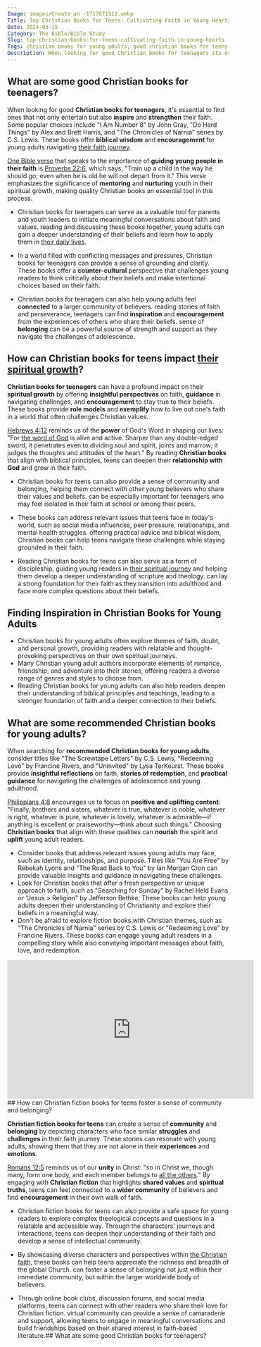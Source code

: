 ```yaml
---
Image: images/Create an -1717071311.webp
Title: Top Christian Books for Teens: Cultivating Faith in Young Hearts
Date: 2024-03-15
Category: The Bible/Bible Study
Slug: top-christian-books-for-teens-cultivating-faith-in-young-hearts
Tags: christian books for young adults, good christian books for teens, christian books for teenagers, top christian books for youth, christian books for youth, best christian books for teenagers, good christian books for young adults, best christian books for teens, christian novels for young adults, christian books for teenage girl, christian books for teens, teenager christian books, christian young adult books, best christian teenage books, best christian books for young adults, great christian books for young adults, young adult christian fiction, best christian books young adults, christian book series for young adults, recommended christian books for young adults, christian teen books, christian novels for teens, best christian fiction books for young adults, christian fiction books for teens, christian ya books, inspirational christian books for young adults, christian teenage fiction books, christian ya fiction, christian fiction for teens, the bible, bible study
Description: When looking for good Christian books for teenagers its essential to find ones that not only entertain but also inspire and strengthen their faith Some popular choices include I Am Number 8 by John Gray Do Hard Things by Alex and Brett Harris and The Chronicles of Narnia series by
---
```


## What are some good Christian books for teenagers?

When looking for good **Christian books for teenagers**, it's essential to find ones that not only entertain but also **inspire** and **strengthen** their faith. Some popular choices include "I Am Number 8" by John Gray, "Do Hard Things" by Alex and Brett Harris, and "The Chronicles of Narnia" series by C.S. Lewis. These books offer **biblical wisdom** and **encouragement** for young adults navigating [their faith journey](/unveiling-the-power-of-bible-study-fellowship-bsf-a-comprehensive-guide-to-spiritual-growth).

[One Bible verse](/10-ways-christianity-transforms-daily-life-a-comprehensive-guide) that speaks to the importance of **guiding young people in their faith** is [Proverbs 22:6](https://www.bibleref.com/Proverbs/22/Proverbs-22-6.html), which says, "Train up a child in the way he should go; even when he is old he will not depart from it." This verse emphasizes the significance of **mentoring** and **nurturing** youth in their spiritual growth, making quality Christian books an essential tool in this process.

- Christian books for teenagers can serve as a valuable tool for parents and youth leaders to initiate meaningful conversations about faith and values.  reading and discussing these books together, young adults can gain a deeper understanding of their beliefs and learn how to apply them in [their daily lives](/discover-the-shortest-chapter-in-the-bible-a-hidden-gem-for-christian-readers).

- In a world filled with conflicting messages and pressures, Christian books for teenagers can provide a sense of grounding and clarity. These books offer a **counter-cultural** perspective that challenges young readers to think critically about their beliefs and make intentional choices based on their faith.

- Christian books for teenagers can also help young adults feel **connected** to a larger community of believers.  reading stories of faith and perseverance, teenagers can find **inspiration** and **encouragement** from the experiences of others who share their beliefs.  sense of **belonging** can be a powerful source of strength and support as they navigate the challenges of adolescence.

## How can Christian books for teens impact [their spiritual growth](/ultimate-guide-best-order-to-read-the-bible-for-beginners)?

**Christian books for teenagers** can have a profound impact on their **spiritual growth** by offering **insightful perspectives** on faith, **guidance** in navigating challenges, and **encouragement** to stay true to their beliefs. These books provide **role models** and **exemplify** how to live out one's faith in a world that often challenges Christian values.

[Hebrews 4:12](https://www.bibleref.com/Hebrews/4/Hebrews-4-12.html) reminds us of the **power** of God's Word in shaping our lives: "For [the word of God](/top-50-spiritual-weapons-for-warfare-a-biblical-guide-for-christian-warriors) is alive and active. Sharper than any double-edged sword, it penetrates even to dividing soul and spirit, joints and marrow; it judges the thoughts and attitudes of the heart." By reading **Christian books** that align with biblical principles, teens can deepen their **relationship with God** and grow in their faith.

- Christian books for teens can also provide a sense of community and belonging, helping them connect with other young believers who share their values and beliefs.  can be especially important for teenagers who may feel isolated in their faith at school or among their peers.

- These books can address relevant issues that teens face in today's world, such as social media influences, peer pressure, relationships, and mental health struggles.  offering practical advice and biblical wisdom, Christian books can help teens navigate these challenges while staying grounded in their faith.

- Reading Christian books for teens can also serve as a form of discipleship, guiding young readers in [their spiritual journey](/top-bible-study-workbooks-for-adults-enhance-your-spiritual-growth) and helping them develop a deeper understanding of scripture and theology.  can lay a strong foundation for their faith as they transition into adulthood and face more complex questions about their beliefs.

## Finding Inspiration in Christian Books for Young Adults

- Christian books for young adults often explore themes of faith, doubt, and personal growth, providing readers with relatable and thought-provoking perspectives on their own spiritual journeys.
- Many Christian young adult authors incorporate elements of romance, friendship, and adventure into their stories, offering readers a diverse range of genres and styles to choose from.
- Reading Christian books for young adults can also help readers deepen their understanding of biblical principles and teachings, leading to a stronger foundation of faith and a deeper connection to their beliefs.

## What are some recommended Christian books for young adults?

When searching for **recommended Christian books for young adults**, consider titles like "The Screwtape Letters" by C.S. Lewis, "Redeeming Love" by Francine Rivers, and "Uninvited" by Lysa TerKeurst. These books provide **insightful reflections** on faith, **stories of redemption**, and **practical guidance** for navigating the challenges of adolescence and young adulthood.

[Philippians 4:8](https://www.bibleref.com/Philippians/4/Philippians-4-8.html) encourages us to focus on **positive and uplifting content**: "Finally, brothers and sisters, whatever is true, whatever is noble, whatever is right, whatever is pure, whatever is lovely, whatever is admirable—if anything is excellent or praiseworthy—think about such things." Choosing **Christian books** that align with these qualities can **nourish** the spirit and **uplift** young adult readers.

- Consider books that address relevant issues young adults may face, such as identity, relationships, and purpose. Titles like "You Are Free" by Rebekah Lyons and "The Road Back to You" by Ian Morgan Cron can provide valuable insights and guidance in navigating these challenges.
- Look for Christian books that offer a fresh perspective or unique approach to faith, such as "Searching for Sunday" by Rachel Held Evans or "Jesus > Religion" by Jefferson Bethke. These books can help young adults deepen their understanding of Christianity and explore their beliefs in a meaningful way.
- Don't be afraid to explore fiction books with Christian themes, such as "The Chronicles of Narnia" series by C.S. Lewis or "Redeeming Love" by Francine Rivers. These books can engage young adult readers in a compelling story while also conveying important messages about faith, love, and redemption.


<iframe width="560" height="315" src="https://www.youtube.com/embed/0p53FUOUD98" frameborder="0" allow="autoplay; encrypted-media" allowfullscreen></iframe>
## How can Christian fiction books for teens foster a sense of community and belonging?

**Christian fiction books for teens** can create a sense of **community** and **belonging** by depicting characters who face similar **struggles** and **challenges** in their faith journey. These stories can resonate with young adults, showing them that they are not alone in their **experiences** and **emotions**.

[Romans 12:5](https://www.bibleref.com/Romans/12/Romans-12-5.html) reminds us of our **unity** in Christ: "so in Christ we, though many, form one body, and each member belongs to [all the others](/christian-cultural-institutions)." By engaging with **Christian fiction** that highlights **shared values** and **spiritual truths**, teens can feel connected to a **wider community** of believers and find **encouragement** in their own walk of faith.

- Christian fiction books for teens can also provide a safe space for young readers to explore complex theological concepts and questions in a relatable and accessible way. Through the characters' journeys and interactions, teens can deepen their understanding of their faith and develop a sense of intellectual community.

- By showcasing diverse characters and perspectives within [the Christian faith](/ultimate-guide-best-order-to-read-the-bible-for-beginners), these books can help teens appreciate the richness and breadth of the global Church.  can foster a sense of belonging not just within their immediate community, but within the larger worldwide body of believers.

- Through online book clubs, discussion forums, and social media platforms, teens can connect with other readers who share their love for Christian fiction.  virtual community can provide a sense of camaraderie and support, allowing teens to engage in meaningful conversations and build friendships based on their shared interest in faith-based literature.## What are some good Christian books for teenagers?